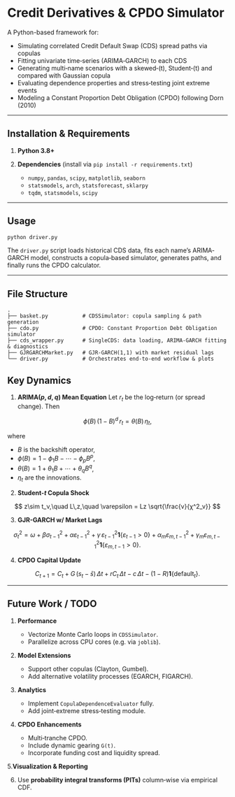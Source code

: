 # Credit Derivatives & CPDO Simulator

A Python-based framework for:
- Simulating correlated Credit Default Swap (CDS) spread paths via copulas  
- Fitting univariate time‐series (ARIMA‐GARCH) to each CDS  
- Generating multi‐name scenarios with a skewed‐\(t\), Student‐\(t\) and compared with Gaussian copula  
- Evaluating dependence properties and stress‐testing joint extreme events  
- Modeling a Constant Proportion Debt Obligation (CPDO) following Dorn (2010)

---

## Installation & Requirements

1. **Python 3.8+**
2. **Dependencies** (install via `pip install -r requirements.txt`)

   * `numpy`, `pandas`, `scipy`, `matplotlib`, `seaborn`
   * `statsmodels`, `arch`, `statsforecast`, `sklarpy`
   * `tqdm`, `statsmodels`, `scipy`

---

## Usage

```bash
python driver.py
```

The `driver.py` script loads historical CDS data, fits each name’s ARIMA‐GARCH model, constructs a copula‐based simulator, generates paths, and finally runs the CPDO calculator.

---

## File Structure

```
.
├── basket.py           # CDSSimulator: copula sampling & path generation
├── cdo.py              # CPDO: Constant Proportion Debt Obligation simulator
├── cds_wrapper.py      # SingleCDS: data loading, ARIMA‐GARCH fitting & diagnostics
├── GJRGARCHMarket.py   # GJR‐GARCH(1,1) with market residual lags
└── driver.py           # Orchestrates end‐to‐end workflow & plots
```
## Key Dynamics
1. **ARIMA($p,d,q$) Mean Equation**
Let $r_t$ be the log‐return (or spread change). Then

$$
\phi(B)\,(1 - B)^d\,r_t
= \theta(B)\,\eta_t,
$$

where

* $B$ is the backshift operator,
* $\phi(B) = 1 - \phi_1 B - \cdots - \phi_p B^p$,
* $\theta(B) = 1 + \theta_1 B + \cdots + \theta_q B^q$,
* $\eta_t$ are the innovations.

2. **Student-$t$ Copula Shock**

$$
z\sim t_ν,\quad L\,z,\quad
\varepsilon = Lz \sqrt{\frac{ν}{χ^2_ν}}
$$

3. **GJR-GARCH w/ Market Lags**

$$
\sigma_t^2 = \omega + β\sigma^2_{t-1} + αε^2_{t-1} + γ\,ε^2_{t-1}\mathbf{1}\{ε_{t-1}>0\} + α_mε^2_{m,t-1} + γ_mε^2_{m,t-1}\mathbf{1}\{ε_{m,t-1}>0\}.
$$

4. **CPDO Capital Update**

$$
C_{t+1} = C_t + G\,(s_t - \bar s)\,Δt + rC_t\,Δt - c\,Δt - (1-R)\mathbf{1}\{\text{default}_t\}.
$$

---

## Future Work / TODO

1. **Performance**

   * Vectorize Monte Carlo loops in `CDSSimulator`.
   * Parallelize across CPU cores (e.g. via `joblib`).

2. **Model Extensions**

   * Support other copulas (Clayton, Gumbel).
   * Add alternative volatility processes (EGARCH, FIGARCH).

3. **Analytics**

   * Implement `CopulaDependenceEvaluator` fully.
   * Add joint‐extreme stress‐testing module.

4. **CPDO Enhancements**

   * Multi‐tranche CPDO.
   * Include dynamic gearing `G(t)`.
   * Incorporate funding cost and liquidity spread.

5.**Visualization & Reporting**

6. Use **probability integral transforms (PITs)** column‐wise via empirical CDF.
